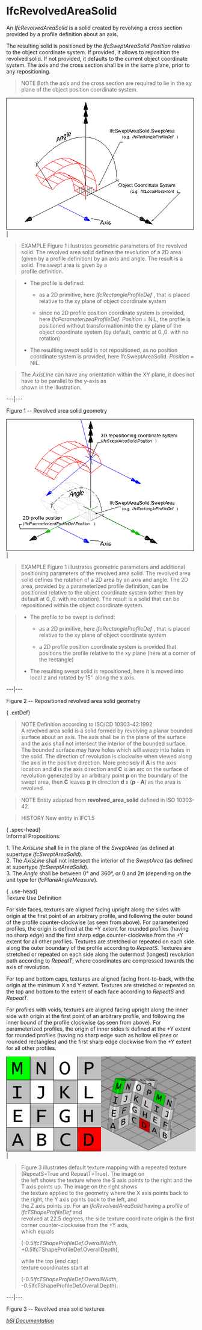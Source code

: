 IfcRevolvedAreaSolid
====================
An _IfcRevolvedAreaSolid_ is a solid created by revolving a cross section
provided by a profile definition about an axis.  
  
The resulting solid is positioned by the _IfcSweptAreaSolid_._Position_
relative to the object coordinate system. If provided, it allows to reposition
the revolved solid. If not provided, it defaults to the current object
coordinate system. The axis and the cross section shall be in the same plane,
prior to any repositioning.  
  
> NOTE  Both the axis and the cross section are required to lie in the xy
> plane of the object position coordinate system.  
  
  
  
![revolved area solid](figures/ifcrevolvedareasolid-fig1.png)  
|

> EXAMPLE  Figure 1 illustrates geometric parameters of the revolved solid.
> The revolved area solid defines the revolution of a 2D area (given by a
> profile definition) by an axis and angle. The result is a solid. The swept
> area is given by a  
> profile definition.

  

>  
>
>
>  
>
>   * The profile is defined:  
>
>     * as a 2D primitive, here _IfcRectangleProfileDef_ , that is placed
> relative to the xy plane of object coordinate system
>  
>
>     * since no 2D profile position coordinate system is provided, here
> _IfcParameterizedProfileDef_. _Position_ = NIL, the profile is positioned
> without transformation into the xy plane of the object coordinate system (by
> default, centric at 0.,0. with no rotation)
>  
>  
>
>   * The resulting swept solid is not repositioned, as no position coordinate
> system is provided, here IfcSweptAreaSolid. _Position_ = NIL.
>  
>
  
>

  

> The _AxisLine_ can have any orientation within the XY plane, it does not
> have to be parallel to the y-axis as  
> shown in the illustration.

  
  
  
---|---  
  
  
  

Figure 1 -- Revolved area solid geometry

  
  
  
  
  
  
  
  
![revolved area solid](figures/ifcrevolvedareasolid-fig2.png)  
|

> EXAMPLE  Figure 1 illustrates geometric parameters and additional
> positioning parameters of the revolved area solid. The revolved area solid
> defines the rotation of a 2D area by an axis and angle. The 2D area,
> provided by a parameterized profile definition, can be positioned relative
> to the object coordinate system (other then by default at 0.,0. with no
> rotation). The result is a solid that can be repositioned within the object
> coordinate system.

  

>  
>
>   * The profile to be swept is defined:  
>  
>
>     * as a 2D primitive, here _IfcRectangleProfileDef_ , that is placed
> relative to the xy plane of object coordinate system
>  
>
>     * a 2D profile position coordinate system is provided that positions the
> profile relative to the xy plane (here at a corner of the rectangle)
>  
>
>  
>
>   * The resulting swept solid is repositioned, here it is moved into local z
> and rotated by 15'' along the x axis.
>  
>

  
  
  
---|---  
  
  
  

Figure 2 -- Repositioned revolved area solid geometry

  
  
  
  
  
  
{ .extDef}  
> NOTE  Definition according to ISO/CD 10303-42:1992  
> A revolved area solid is a solid formed by revolving a planar bounded
> surface about an axis. The axis shall be in the plane of the surface and the
> axis shall not intersect the interior of the bounded surface. The bounded
> surface may have holes which will sweep into holes in the solid. The
> direction of revolution is clockwise when viewed along the axis in the
> positive direction. More precisely if **A** is the axis location and **d**
> is the axis direction and **C** is an arc on the surface of revolution
> generated by an arbitrary point **p** on the boundary of the swept area,
> then **C** leaves **p** in direction **d** x (**p** - **A**) as the area is
> revolved.  
  
> NOTE  Entity adapted from **revolved_area_solid** defined in ISO 10303-42.  
  
> HISTORY  New entity in IFC1.5  
  
{ .spec-head}  
Informal Propositions:  
  
1\. The _AxisLine_ shall lie in the plane of the _SweptArea_ (as defined at
supertype _IfcSweptAreaSolid_).  
2\. The _AxisLine_ shall not intersect the interior of the _SweptArea_ (as
defined at supertype _IfcSweptAreaSolid_).  
3\. The _Angle_ shall be between 0° and 360°, or 0 and 2π (depending on the
unit type for _IfcPlaneAngleMeasure_).  
  
{ .use-head}  
Texture Use Definition  
  
For side faces, textures are aligned facing upright along the sides with
origin at the first point of an arbitrary profile, and following the outer
bound of the profile counter-clockwise (as seen from above). For parameterized
profiles, the origin is defined at the +Y extent for rounded profiles (having
no sharp edge) and the first sharp edge counter-clockwise from the +Y extent
for all other profiles. Textures are stretched or repeated on each side along
the outer boundary of the profile according to _RepeatS_. Textures are
stretched or repeated on each side along the outermost (longest) revolution
path according to _RepeatT_, where coordinates are compressed towards the axis
of revolution.  
  
For top and bottom caps, textures are aligned facing front-to-back, with the
origin at the minimum X and Y extent. Textures are stretched or repeated on
the top and bottom to the extent of each face according to _RepeatS_ and
_RepeatT_.  
  
For profiles with voids, textures are aligned facing upright along the inner
side with origin at the first point of an arbitrary profile, and following the
inner bound of the profile clockwise (as seen from above). For parameterized
profiles, the origin of inner sides is defined at the +Y extent for rounded
profiles (having no sharp edge such as hollow ellipses or rounded rectangles)
and the first sharp edge clockwise from the +Y extent for all other profiles.  
  
  
  
![texture](figures/ifcrevolvedareasolid-texture.png)  
|  

> Figure 3 illustrates default texture mapping with a repeated texture
> (RepeatS=True and RepeatT=True). The image on  
> the left shows the texture where the S axis points to the right and the T
> axis points up. The image on the right shows  
> the texture applied to the geometry where the X axis points back to the
> right, the Y axis points back to the left, and  
> the Z axis points up. For an _IfcRevolvedAreaSolid_ having a profile of
> _IfcTShapeProfileDef_ and  
> revolved at 22.5 degrees, the side texture coordinate origin is the first
> corner counter-clockwise from the +Y axis,  
> which equals  
>  
> (-0.5*IfcTShapeProfileDef.OverallWidth,
> +0.5*IfcTShapeProfileDef.OverallDepth),  
>  
>  while the top (end cap)  
> texture coordinates start at  
>  
> (-0.5*IfcTShapeProfileDef.OverallWidth,
> -0.5*IfcTShapeProfileDef.OverallDepth).

  
  
  
---|---  
  
  
  

Figure 3 -- Revolved area solid textures

  
  
  
  
  
[ _bSI
Documentation_](https://standards.buildingsmart.org/IFC/DEV/IFC4_2/FINAL/HTML/schema/ifcgeometricmodelresource/lexical/ifcrevolvedareasolid.htm)



